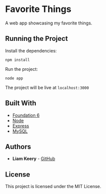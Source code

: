 # Favorite Things

A web app showcasing my favorite things.

## Running the Project 

Install the dependencies:

```
npm install
```

Run the project:

```
node app
```

The project will be live at ```localhost:3000```

## Built With

* [Foundation 6](https://foundation.zurb.com/sites.html)
* [Node](https://nodejs.org/en/)
* [Express](https://expressjs.com/)
* [MySQL](https://https://www.mysql.com/)

## Authors

* **Liam Keery** - [GitHub](https://github.com/liamkeery)

## License

This project is licensed under the MIT License.

